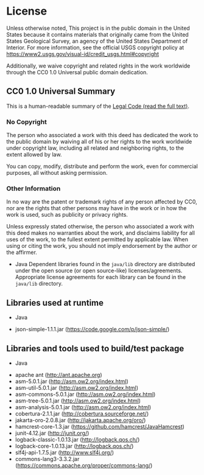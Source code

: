 License
=======

Unless otherwise noted, This project is in the public domain in the United
States because it contains materials that originally came from the United
States Geological Survey, an agency of the United States Department of
Interior. For more information, see the official USGS copyright policy at
https://www2.usgs.gov/visual-id/credit_usgs.html#copyright

Additionally, we waive copyright and related rights in the work
worldwide through the CC0 1.0 Universal public domain dedication.


CC0 1.0 Universal Summary
-------------------------

This is a human-readable summary of the
[Legal Code (read the full text)][1].


### No Copyright

The person who associated a work with this deed has dedicated the work to
the public domain by waiving all of his or her rights to the work worldwide
under copyright law, including all related and neighboring rights, to the
extent allowed by law.

You can copy, modify, distribute and perform the work, even for commercial
purposes, all without asking permission.


### Other Information

In no way are the patent or trademark rights of any person affected by CC0,
nor are the rights that other persons may have in the work or in how the
work is used, such as publicity or privacy rights.

Unless expressly stated otherwise, the person who associated a work with
this deed makes no warranties about the work, and disclaims liability for
all uses of the work, to the fullest extent permitted by applicable law.
When using or citing the work, you should not imply endorsement by the
author or the affirmer.


* Java Dependent libraries found in the `java/lib` directory are distributed under
the open source (or open source-like) licenses/agreements. Appropriate license
agreements for each library can be found in the `java/lib` directory.

Libraries used at runtime
-------------------------

* Java
 - json-simple-1.1.1.jar   (https://code.google.com/p/json-simple/)

Libraries and tools used to build/test package
----------------------------------------------

* Java
 - apache ant                  (http://ant.apache.org)
 - asm-5.0.1.jar               (http://asm.ow2.org/index.html)
 - asm-util-5.0.1.jar          (http://asm.ow2.org/index.html)
 - asm-commons-5.0.1.jar       (http://asm.ow2.org/index.html)
 - asm-tree-5.0.1.jar          (http://asm.ow2.org/index.html)
 - asm-analysis-5.0.1.jar      (http://asm.ow2.org/index.html)
 - cobertura-2.1.1.jar         (http://cobertura.sourceforge.net/)
 - jakarta-oro-2.0.8.jar       (http://jakarta.apache.org/oro/)
 - hamcrest-core-1.3.jar       (https://github.com/hamcrest/JavaHamcrest)
 - junit-4.12.jar              (http://junit.org/)
 - logback-classic-1.0.13.jar  (http://logback.qos.ch/)
 - logback-core-1.0.13.jar     (http://logback.qos.ch/)
 - slf4j-api-1.7.5.jar         (http://www.slf4j.org/)
 - commons-lang3-3.3.2.jar     (https://commons.apache.org/proper/commons-lang/)

[1]: https://creativecommons.org/publicdomain/zero/1.0/legalcode
